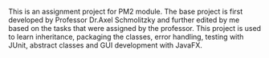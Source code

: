 This is an assignment project for PM2 module.
The base project is first developed by Professor Dr.Axel Schmolitzky and further edited by me based on the tasks that were assigned by the professor.
This project is used to learn inheritance, packaging the classes, error handling, testing with JUnit, abstract classes and GUI development with JavaFX.
